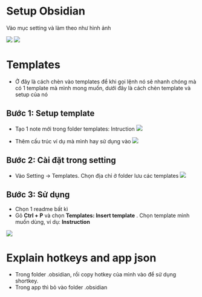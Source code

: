 # Setup Obsidian

Vào mục setting và làm theo như hình ảnh 

![](../../assets/images/settings.png) 
![](../../assets/images/AutomaticFilesTosave.png)
# Templates

- Ở đây là cách chèn vào templates để khi gọi lệnh nó sẽ nhanh chóng mà có 1 template mà mình mong muốn, dưới đây là cách chèn template và setup của nó
## Bước 1: Setup template
- Tạo 1 note mới trong folder templates: Intruction
![](../../assets/images/Note_template.png)

* Thêm cấu trúc ví dụ mà mình hay sử dụng vào 
![](../../assets/images/StructureCode.png)
## Bước 2: Cài đặt trong setting

- Vào Setting -> Templates. Chọn địa chỉ ở folder lưu các templates
![](../../assets/images/Setting_templatesFolder.png)

## Bước 3: Sử dụng
- Chọn 1 readme bất kì 
- Gõ **Ctrl + P** và chọn **Templates: Insert template** . Chọn template mình muốn dùng, ví dụ: **Instruction**

![](../../assets/images/Insert%20template.png)

# Explain hotkeys and app json
- Trong folder .obsidian, rồi copy hotkey của mình vào để sử dụng shortkey. 
- Trong app thì bỏ vào folder .obsidian 




